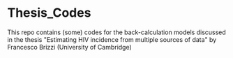 # Thesis_Codes
This repo contains (some) codes for the back-calculation models discussed in the thesis "Estimating HIV incidence from multiple sources of data" by Francesco Brizzi (University of Cambridge)
